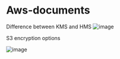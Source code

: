 # Aws-documents


Difference between KMS and HMS
![image](https://github.com/user-attachments/assets/8e9c2b30-8c98-4284-8ecf-246a7e0e3fc8)


S3 encryption options

![image](https://github.com/user-attachments/assets/b7006aad-4bc4-477e-b741-eee222b1851e)

